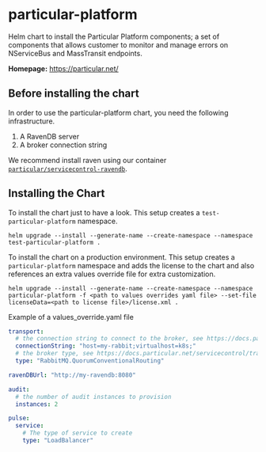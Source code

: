 # particular-platform

Helm chart to install the Particular Platform components; a set of components that allows customer to monitor and manage errors on NServiceBus and MassTransit endpoints.

**Homepage:** <https://particular.net/>

## Before installing the chart

In order to use the particular-platform chart, you need the following infrastructure.

1. A RavenDB server
2. A broker connection string

We recommend install raven using our container [`particular/servicecontrol-ravendb`](https://hub.docker.com/r/particular/servicecontrol-ravendb).

## Installing the Chart

To install the chart just to have a look.
This setup creates a `test-particular-platform` namespace.

```shell
helm upgrade --install --generate-name --create-namespace --namespace test-particular-platform .
```

To install the chart on a production environment.
This setup creates a `particular-platform` namespace and adds the license to the chart and also references an extra values override file for extra customization.

```shell
helm upgrade --install --generate-name --create-namespace --namespace particular-platform -f <path to values overrides yaml file> --set-file licenseData=<path to license file>/license.xml .
```

Example of a values_override.yaml file

```yaml
transport:
  # the connection string to connect to the broker, see https://docs.particular.net/servicecontrol/transports
  connectionString: "host=my-rabbit;virtualhost=k8s;"
  # the broker type, see https://docs.particular.net/servicecontrol/transports
  type: "RabbitMQ.QuorumConventionalRouting"

ravenDBUrl: "http://my-ravendb:8080"

audit:
  # the number of audit instances to provision
  instances: 2

pulse:
  service:
    # The type of service to create
    type: "LoadBalancer"
```
